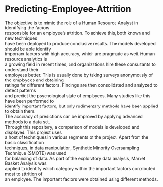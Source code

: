 # Predicting-Employee-Attrition

The objective is to mimic the role of a Human Resource Analyst in identifying the factors \
responsible for an employee’s attrition. To achieve this, both known and new techniques \
have been deployed to produce conclusive results. The models developed should be able identify\
important factors with high accuracy, which are pragmatic as well. Human resource analytics is\
a growing field in recent times, and organizations hire these consultants to understand their \
employees better. This is usually done by taking surveys anonymously of the employees and obtaining\
ratings for different factors. Findings are then consolidated and analyzed to detect patterns \
and predict the psychological state of employees. Many studies like this have been performed to \
identify important factors, but only rudimentary methods have been applied to obtain them. \
The accuracy of predictions can be improved by applying advanced methods to a data set. \
Through this repository, a comparison of models is developed and displayed. This project uses \
a host of techniques in various segments of the project. Apart from the basic classification \
techniques, in data manipulation, Synthetic Minority Oversampling Technique (SMOTE) was used \
for balancing of data. As part of the exploratory data analysis, Market Basket Analysis was \
applied to identify which category within the important factors contributed most to attrition of \
an employee. The important factors were obtained using different methods.
